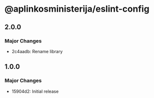 # @aplinkosministerija/eslint-config

## 2.0.0

### Major Changes

- 2c4aadb: Rename library

## 1.0.0

### Major Changes

- 15904d2: Initial release
